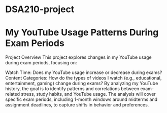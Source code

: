 # DSA210-project
# My YouTube Usage Patterns During Exam Periods
Project Overview
This project explores changes in my YouTube usage during exam periods, focusing on:

Watch Time: Does my YouTube usage increase or decrease during exams?
Content Categories: How do the types of videos I watch (e.g., educational, entertainment, gaming) change during exams?
By analyzing my YouTube history, the goal is to identify patterns and correlations between exam-related stress, study habits, and YouTube usage. The analysis will cover specific exam periods, including 1-month windows around midterms and assignment deadlines, to capture shifts in behavior and preferences.
